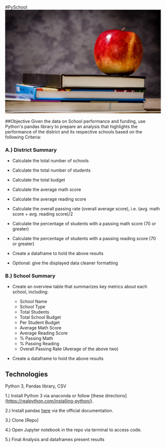 #PySchool
![School](Resources/School.jpg) 

##Objective
Given the data on School performance and funding, use Python's pandas library to prepare an analysis that highlights the performance of the district and its respective schools based on the following Criteria: 

### A.) District Summary

* Calculate the total number of schools

* Calculate the total number of students

* Calculate the total budget

* Calculate the average math score 

* Calculate the average reading score

* Calculate the overall passing rate (overall average score), i.e. (avg. math score + avg. reading score)/2

* Calculate the percentage of students with a passing math score (70 or greater)

* Calculate the percentage of students with a passing reading score (70 or greater)

* Create a dataframe to hold the above results

* Optional: give the displayed data cleaner formatting 

### B.) School Summary
* Create an overview table that summarizes key metrics about each school, including:
  * School Name
  * School Type
  * Total Students
  * Total School Budget
  * Per Student Budget
  * Average Math Score
  * Average Reading Score
  * % Passing Math
  * % Passing Reading
  * Overall Passing Rate (Average of the above two)
  
* Create a dataframe to hold the above results

## Technologies 
Python 3, Pandas library, CSV 

1.) Install Python 3 via anaconda or follow [these directions] (https://realpython.com/installing-python/).

2.) Install pandas [here](https://pandas.pydata.org/pandas-docs/stable/install.html) via the official documentation. 

3.) Clone [Repo] 

4.) Open Jupyter notebook in the repo via terminal to access code. 

5.) Final Analysis and dataframes present results